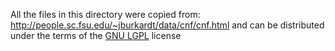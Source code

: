 All the files in this directory were copied from:
http://people.sc.fsu.edu/~jburkardt/data/cnf/cnf.html
and can be distributed under the terms
of the [GNU LGPL](https://www.gnu.org/licenses/lgpl-3.0.html) license
